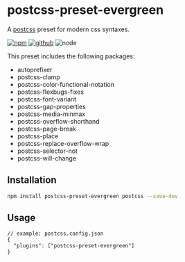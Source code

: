 # postcss-preset-evergreen

A [postcss] preset for modern css syntaxes.

[![npm][npm-badge]][npm-url]
[![github][github-badge]][github-url]
![node][node-badge]

[postcss]: https://postcss.org/
[npm-url]: https://www.npmjs.com/package/postcss-preset-evergreen
[npm-badge]: https://img.shields.io/npm/v/postcss-preset-evergreen.svg?style=flat-square&logo=npm
[github-url]: https://github.com/best-shot/postcss-preset-evergreen
[github-badge]: https://img.shields.io/npm/l/postcss-preset-evergreen.svg?style=flat-square&colorB=blue&logo=github
[node-badge]: https://img.shields.io/node/v/postcss-preset-evergreen.svg?style=flat-square&colorB=green&logo=node.js

This preset includes the following packages:

- autoprefixer
- postcss-clamp
- postcss-color-functional-notation
- postcss-flexbugs-fixes
- postcss-font-variant
- postcss-gap-properties
- postcss-media-minmax
- postcss-overflow-shorthand
- postcss-page-break
- postcss-place
- postcss-replace-overflow-wrap
- postcss-selector-not
- postcss-will-change

## Installation

```bash
npm install postcss-preset-evergreen postcss --save-dev
```

## Usage

```jsonc
// example: postcss.config.json
{
  "plugins": ["postcss-preset-evergreen"]
}
```
